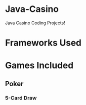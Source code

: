 # Java-Casino
Java Casino Coding Projects!

# Frameworks Used

# Games Included

## Poker
### 5-Card Draw
